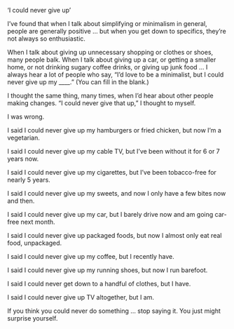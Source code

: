 ‘I could never give up’

I’ve found that when I talk about simplifying or minimalism in general, people
are generally positive … but when you get down to specifics, they’re not always
so enthusiastic.

When I talk about giving up unnecessary shopping or clothes or shoes, many
people balk. When I talk about giving up a car, or getting a smaller home, or
not drinking sugary coffee drinks, or giving up junk food … I always hear a lot
of people who say, “I’d love to be a minimalist, but I could never give up my
____.” (You can fill in the blank.)

I thought the same thing, many times, when I’d hear about other people making
changes. “I could never give that up,” I thought to myself.

I was wrong.

I said I could never give up my hamburgers or fried chicken, but now I’m a
vegetarian.

I said I could never give up my cable TV, but I’ve been without it for 6 or 7
years now.

I said I could never give up my cigarettes, but I’ve been tobacco-free for
nearly 5 years.

I said I could never give up my sweets, and now I only have a few bites now and
then.

I said I could never give up my car, but I barely drive now and am going car-
free next month.

I said I could never give up packaged foods, but now I almost only eat real
food, unpackaged.

I said I could never give up my coffee, but I recently have.

I said I could never give up my running shoes, but now I run barefoot.

I said I could never get down to a handful of clothes, but I have.

I said I could never give up TV altogether, but I am.

If you think you could never do something … stop saying it. You just might
surprise yourself.
